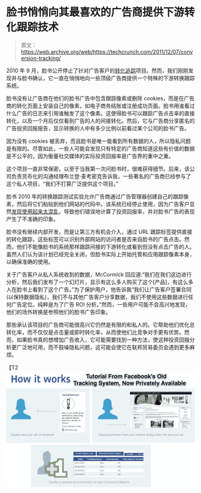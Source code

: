 # 脸书悄悄向其最喜欢的广告商提供下游转化跟踪技术

> 原文：<https://web.archive.org/web/https://techcrunch.com/2011/12/07/conversion-tracking/>

2010 年 9 月，脸书公开停止了针对广告客户的[转化追踪](https://web.archive.org/web/20221006012402/http://www.insidefacebook.com/2010/01/26/facebook-testing-conversion-tracking-tool-for-advertisers/)项目。然而，我们刚刚发现并与脸书确认，它一直在悄悄地向一些顶级广告商提供一个特殊的下游转换跟踪系统。

脸书没有让广告商在他们的脸书广告中包含跟踪像素或删除 cookies，而是在广告商的转化页面上安装自己的像素，如电子商务结账或注册成功页面。脸书用谁看过什么广告的日志来引用谁触发了这个像素。这使得脸书可以跟踪广告点击率的直接转化，以及一个月后仅仅看到广告的人的间接转化。然后，它与广告商分享匿名的广告投资回报报告，显示转换的人中有多少比例以前看过某个公司的脸书广告。

因为没有 cookies 被丢弃，而且脸书是唯一能看到所有数据的人，所以隐私问题是有限的。尽管如此，一些人可能会发现只有特定的广告商知道这些有价值的数据是不公平的，因为衡量社交媒体的实际投资回报率是广告界的重中之重。

这个项目一直非常保密，以至于当我第一次问脸书时，很难获得细节。后来，该公司负责货币化的沟通经理布兰登·麦考密克告诉我，一些著名的广告商已经参与了这个私人项目，“我们不打算广泛提供这个项目。”

脸书 2010 年的转换跟踪测试实验允许广告商通过广告管理器创建自己的跟踪像素，然后将它们粘贴到他们网站的代码中。该系统已经停止使用，因为广告客户显然[发现使用起来太混乱](https://web.archive.org/web/20221006012402/http://www.insidefacebook.com/2010/09/28/advertiser-confusion-led-to-shutdown-of-facebook-conversion-tracking-tool/)，导致他们错误地计算了投资回报率，并对脸书广告的表现产生了不准确的印象。

脸书没有继续内部开发，而是让第三方有机会介入，通过 URL 跟踪标签提供直接的转化跟踪，这些标签可以识别外部网站的访问者是否来自脸书的广告点击。然而，他们不能像脸书的系统那样跟踪间接的下游转化或看到但没有点击广告的人。虽然人们认为该计划已经完全关闭，但脸书实际上开始托管和应用跟踪像素本身，以确保准确的使用。

关于广告客户从私人系统收到的数据，McCormick 回应道:“我们在我们这边进行分析，然后我们发布了一个幻灯片，显示有这么多人购买了这个[产品]，有这么多人在脸书上看到了这个广告。”为了保护用户，他告诉我“我们让广告客户签署合同(以保持数据隐私)，我们不与其他广告客户分享数据，我们不使用这些数据进行任何广告定位。纯粹是为了广告 ROI 分析。”然而，一些用户可能不会高兴地发现，他们的场外转换是参照他们的脸书广告印象。

那些承认该项目的广告商可能很高兴它仍然是有限的和私人的。它帮助他们优化总转化率，而不仅仅是点击量或即时转化率，从而使他们比竞争对手更有优势。然而，如果脸书真的想增加广告收入，它可能需要找到一种方法，使这种投资回报分析更广泛地可用，而不鼓噪隐私问题，这可能会使它在联邦贸易委员会遇到更多麻烦。

【T2![](img/10d9aea05fc67accdec98b1e80e5df7d.png "How Facebook Tracks Ad Conversions Offsite")
